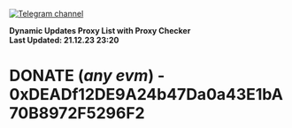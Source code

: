 [![Telegram channel](https://img.shields.io/endpoint?url=https://runkit.io/damiankrawczyk/telegram-badge/branches/master?url=https://t.me/n4z4v0d)](https://t.me/n4z4v0d) 

**Dynamic Updates Proxy List with Proxy Checker**  
**Last Updated: 21.12.23 23:20**

# DONATE (_any evm_) - 0xDEADf12DE9A24b47Da0a43E1bA70B8972F5296F2
